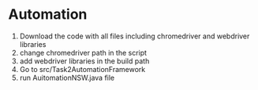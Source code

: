 # Automation
1. Download the code with all files including chromedriver and webdriver libraries
2. change chromedriver path in the script 
3. add webdriver libraries in the build path
4. Go to src/Task2AutomationFramework
5. run AuitomationNSW.java file

